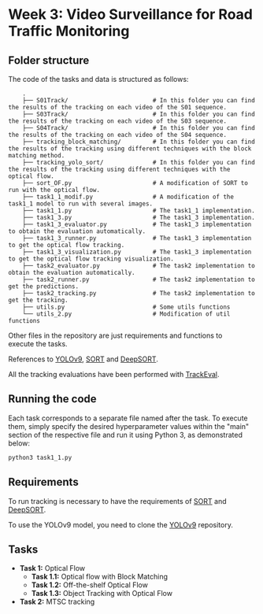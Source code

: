 # Week 3: Video Surveillance for Road Traffic Monitoring

## Folder structure 
The code of the tasks and data is structured as follows:

        .
        ├── S01Track/                        # In this folder you can find the results of the tracking on each video of the S01 sequence.
        ├── S03Track/                        # In this folder you can find the results of the tracking on each video of the S03 sequence.
        ├── S04Track/                        # In this folder you can find the results of the tracking on each video of the S04 sequence.
        ├── tracking_block_matching/         # In this folder you can find the results of the tracking using different techniques with the block matching method.
        ├── tracking_yolo_sort/              # In this folder you can find the results of the tracking using different techniques with the optical flow.
        ├── sort_OF.py                       # A modification of SORT to run with the optical flow.
        ├── task1_1_modif.py                 # A modification of the task1_1 model to run with several images.
        ├── task1_1.py                       # The task1_1 implementation.
        ├── task1_3.py                       # The task1_3 implementation.
        ├── task1_3_evaluator.py             # The task1_3 implementation to obtain the evaluation automatically.
        ├── task1_3_runner.py                # The task1_3 implementation to get the optical flow tracking.
        ├── task1_3_visualization.py         # The task1_3 implementation to get the optical flow tracking visualization.
        ├── task2_evaluator.py               # The task2 implementation to obtain the evaluation automatically.
        ├── task2_runner.py                  # The task2 implementation to get the predictions.
        ├── task2_tracking.py                # The task2 implementation to get the tracking.
        ├── utils.py                         # Some utils functions
        └── utils_2.py                       # Modification of util functions

Other files in the repository are just requirements and functions to execute the tasks.

References to [YOLOv9](https://github.com/WongKinYiu/yolov9), [SORT](https://github.com/abewley/sort) and [DeepSORT](https://github.com/nwojke/deep_sort).

All the tracking evaluations have been performed with [TrackEval](https://github.com/JonathonLuiten/TrackEval).

## Running the code
Each task corresponds to a separate file named after the task. To execute them, simply specify the desired hyperparameter values within the "main" section of the respective file and run it using Python 3, as demonstrated below:

```bash
python3 task1_1.py
 ```

## Requirements
To run tracking is necessary to have the requirements of [SORT](https://github.com/abewley/sort) and [DeepSORT](https://github.com/nwojke/deep_sort).

To use the YOLOv9 model, you need to clone the [YOLOv9](https://github.com/WongKinYiu/yolov9) repository.

## Tasks
- **Task 1:** Optical Flow
  - **Task 1.1:** Optical flow with Block Matching
  - **Task 1.2:** Off-the-shelf Optical Flow
  - **Task 1.3:** Object Tracking with Optical Flow
- **Task 2:** MTSC tracking
